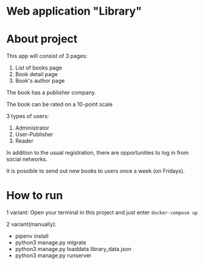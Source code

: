# Web application "Library"
# About project
This app will consist of 3 pages:
1. List of books page
2. Book detail page
3. Book's author page

The book has a publisher company.

The book can be rated on a 10-point scale

3 types of users:
1. Administrator
2. User-Publisher
3. Reader

In addition to the usual registration,
there are opportunities to log in from social networks.

It is possible to send out new books to users once a week (on Fridays).



# How to run
1 variant: Open your terminal in this project and  just enter `docker-compose up`

2 variant(manually):
- pipenv install
- python3 manage.py migrate
- python3 manage.py loaddata library_data.json
- python3 manage.py runserver
